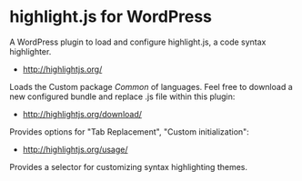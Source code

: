 # highlight.js for WordPress

A WordPress plugin to load and configure highlight.js, a code syntax highlighter.

* <http://highlightjs.org/>

Loads the Custom package *Common* of languages. Feel free to download a new configured bundle and replace .js file within this plugin:

* <http://highlightjs.org/download/>

Provides options for "Tab Replacement", "Custom initialization":

* <http://highlightjs.org/usage/>

Provides a selector for customizing syntax highlighting themes.




